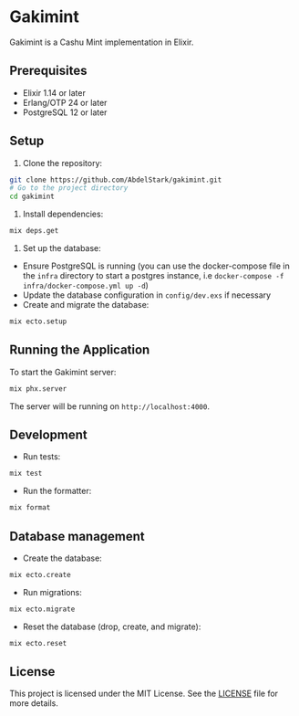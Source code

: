 # Gakimint

Gakimint is a Cashu Mint implementation in Elixir.

## Prerequisites

- Elixir 1.14 or later
- Erlang/OTP 24 or later
- PostgreSQL 12 or later

## Setup

1. Clone the repository:

```bash
git clone https://github.com/AbdelStark/gakimint.git
# Go to the project directory
cd gakimint
```

1. Install dependencies:

```bash
mix deps.get
```

1. Set up the database:

- Ensure PostgreSQL is running (you can use the docker-compose file in the `infra` directory to start a postgres instance, i.e `docker-compose -f infra/docker-compose.yml up -d`)
- Update the database configuration in `config/dev.exs` if necessary
- Create and migrate the database:

```bash
mix ecto.setup
```

## Running the Application

To start the Gakimint server:

```bash
mix phx.server
```

The server will be running on `http://localhost:4000`.

## Development

- Run tests:

```bash
mix test
```

- Run the formatter:

```bash
mix format
```

## Database management

- Create the database:

```bash
mix ecto.create
```

- Run migrations:

```bash
mix ecto.migrate
```

- Reset the database (drop, create, and migrate):

```bash
mix ecto.reset
```

## License

This project is licensed under the MIT License. See the [LICENSE](LICENSE) file for more details.

